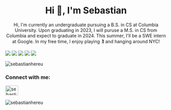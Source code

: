 <h1 align="center">Hi 👋, I'm Sebastian</h1>

<!-- <p align="center"> B.S. in CS at Columbia University SEAS '23. </h2>
<p align="center"> M.S. in CS at Columbia University SEAS '24.  </h2>
<h2 align="center"> Incoming SWE intern at <img src="https://img.shields.io/badge/google-4285F4?style=for-the-badge&logo=google&logoColor=white"/> </h2> -->

<p align="center"> Hi, I'm currently an undergraduate pursuing a B.S. in CS at Columbia University. Upon graduating in 2023, I will puruse a M.S. in CS from Columbia and expect to graduate in 2024. This summer, I'll be a SWE intern at Google. In my free time, I enjoy playing 🏌️ and hanging around NYC!


</p>

<p align="left">
<img src="https://img.shields.io/badge/c-%2300599C.svg?style=for-the-badge&logo=c%2B%2B&logoColor=white"/>
<img src="https://img.shields.io/badge/c++-%2300599C.svg?style=for-the-badge&logo=c%2B%2B&logoColor=white"/>
<img src="https://img.shields.io/badge/java-%23ED8B00.svg?style=for-the-badge&logo=java&logoColor=white"/>
<img src="https://img.shields.io/badge/python-3670A0?style=for-the-badge&logo=python&logoColor=ffdd54"/> 
<img src="https://img.shields.io/badge/Haskell-5e5086?style=for-the-badge&logo=haskell&logoColor=white"/> 
 
</p> 

<p align="left"> <img src="https://komarev.com/ghpvc/?username=sebastianhereu&label=Profile%20views&color=0e75b6&style=flat" alt="sebastianhereu" /> </p>


<h3 align="left">Connect with me:</h3>
<p align="left">
<a href="https://linkedin.com/in/sebastian-hereu-59b253159" target="blank"><img align="center" src="https://raw.githubusercontent.com/rahuldkjain/github-profile-readme-generator/master/src/images/icons/Social/linked-in-alt.svg" alt="sebastian-hereu-59b253159" height="30" width="40" /></a>
</p>


<!-- <h3 align="left">Languages and Tools:</h3>
<p align="left"> <a href="https://www.cprogramming.com/" target="_blank" rel="noreferrer"> <img src="https://raw.githubusercontent.com/devicons/devicon/master/icons/c/c-original.svg" alt="c" width="40" height="40"/> </a> <a href="https://www.w3schools.com/cpp/" target="_blank" rel="noreferrer"> <img src="https://raw.githubusercontent.com/devicons/devicon/master/icons/cplusplus/cplusplus-original.svg" alt="cplusplus" width="40" height="40"/> </a> <a href="https://golang.org" target="_blank" rel="noreferrer"> <img src="https://raw.githubusercontent.com/devicons/devicon/master/icons/go/go-original.svg" alt="go" width="40" height="40"/> </a> <a href="https://www.haskell.org/" target="_blank" rel="noreferrer"> <img src="https://upload.wikimedia.org/wikipedia/commons/1/1c/Haskell-Logo.svg" alt="haskell" width="40" height="40"/> </a> <a href="https://www.java.com" target="_blank" rel="noreferrer"> <img src="https://raw.githubusercontent.com/devicons/devicon/master/icons/java/java-original.svg" alt="java" width="40" height="40"/> </a> <a href="https://www.linux.org/" target="_blank" rel="noreferrer"> <img src="https://raw.githubusercontent.com/devicons/devicon/master/icons/linux/linux-original.svg" alt="linux" width="40" height="40"/> </a> <a href="https://www.mysql.com/" target="_blank" rel="noreferrer"> <img src="https://raw.githubusercontent.com/devicons/devicon/master/icons/mysql/mysql-original-wordmark.svg" alt="mysql" width="40" height="40"/> </a> <a href="https://www.postgresql.org" target="_blank" rel="noreferrer"> <img src="https://raw.githubusercontent.com/devicons/devicon/master/icons/postgresql/postgresql-original-wordmark.svg" alt="postgresql" width="40" height="40"/> </a> </p> -->

<p><img align="center" src="https://github-readme-stats.vercel.app/api/top-langs?username=sebastianhereu&show_icons=true&locale=en&layout=compact" alt="sebastianhereu" /></p>
